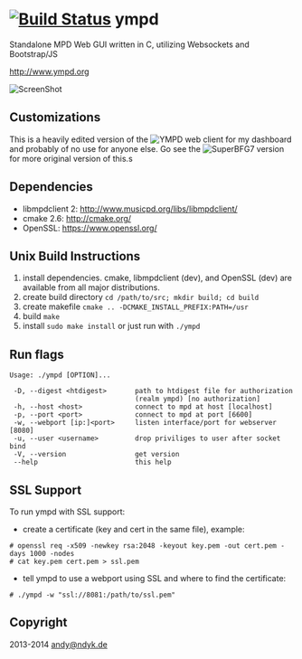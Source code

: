 [![Build Status](https://travis-ci.org/notandy/ympd.svg)](https://travis-ci.org/notandy/ympd)
ympd
====

Standalone MPD Web GUI written in C, utilizing Websockets and Bootstrap/JS

http://www.ympd.org

![ScreenShot](http://www.ympd.org/assets/ympd_github.png)

## Customizations
This is a heavily edited version of the ![YMPD web client](http://www.ympd.org/) for my dashboard and
probably of no use for anyone else. Go see the ![SuperBFG7](https://github.com/SuperBFG7/ympd) version
for more original version of this.s

## Dependencies

-   libmpdclient 2: http://www.musicpd.org/libs/libmpdclient/
-   cmake 2.6: http://cmake.org/
-   OpenSSL: https://www.openssl.org/

## Unix Build Instructions

1. install dependencies. cmake, libmpdclient (dev), and OpenSSL (dev) are available from all major distributions.
2. create build directory `cd /path/to/src; mkdir build; cd build`
3. create makefile `cmake .. -DCMAKE_INSTALL_PREFIX:PATH=/usr`
4. build `make`
5. install `sudo make install` or just run with `./ympd`

## Run flags

```
Usage: ./ympd [OPTION]...

 -D, --digest <htdigest>       path to htdigest file for authorization
                               (realm ympd) [no authorization]
 -h, --host <host>             connect to mpd at host [localhost]
 -p, --port <port>             connect to mpd at port [6600]
 -w, --webport [ip:]<port>     listen interface/port for webserver [8080]
 -u, --user <username>         drop priviliges to user after socket bind
 -V, --version                 get version
 --help                        this help
```

## SSL Support

To run ympd with SSL support:

-   create a certificate (key and cert in the same file), example:

```
# openssl req -x509 -newkey rsa:2048 -keyout key.pem -out cert.pem -days 1000 -nodes
# cat key.pem cert.pem > ssl.pem
```

-   tell ympd to use a webport using SSL and where to find the certificate:

```
# ./ympd -w "ssl://8081:/path/to/ssl.pem"
```

## Copyright

2013-2014 <andy@ndyk.de>
